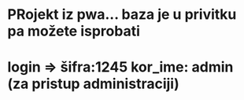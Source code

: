 # PRojekt iz pwa... baza je u privitku pa možete isprobati
# login => šifra:1245 kor_ime: admin (za pristup administraciji)